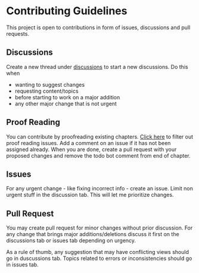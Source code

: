 # Contributing Guidelines

This project is open to contributions in form of issues, discussions and pull requests.

## Discussions

Create a new thread under [discussions](https://github.com/flyingcakes85/cpp-rush-book/discussions/) to start a new discussions. Do this when

- wanting to suggest changes
- requesting content/topics
- before starting to work on a major addition
- any other major change that is not urgent

## Proof Reading

You can contribute by proofreading existing chapters. [Click here](https://github.com/flyingcakes85/cpp-rush-book/issues?q=is%3Aopen+is%3Aissue+label%3A%22proof+read%22) to filter out proof reading issues. Add a comment on an issue if it has not been assigned already. When you are done, create a pull request with your proposed changes and remove the todo bot comment from end of chapter.

## Issues

For any urgent change - like fixing incorrect info - create an issue. Limit non urgent stuff in the discussion tab. This will let me prioritize changes.

## Pull Request

You may create pull request for minor changes without prior discussion. For any change that brings major additions/deletions discuss it first on the discussions tab or issues tab depending on urgency.

As a rule of thumb, any suggestion that may have conflicting views should go in duscussions tab. Topics related to errors or inconsistencies should go in issues tab.
